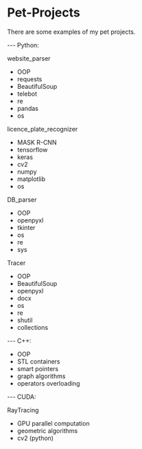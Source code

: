 # Pet-Projects
There are some examples of my pet projects.

--- Python:

website_parser 
-    OOP
-    requests
-    BeautifulSoup
-    telebot
-    re
-    pandas 
-    os

licence_plate_recognizer
-    MASK R-CNN
-    tensorflow
-    keras
-    cv2
-    numpy 
-    matplotlib
-    os

DB_parser
-    OOP
-    openpyxl
-    tkinter
-    os
-    re
-    sys

Tracer
-    OOP
-    BeautifulSoup 
-    openpyxl
-    docx
-    os
-    re
-    shutil  
-    collections 

--- C++:
-    OOP
-    STL containers
-    smart pointers
-    graph algorithms
-    operators overloading

--- CUDA:

RayTracing
-    GPU parallel computation
-    geometric algorithms
-    cv2 (python)
